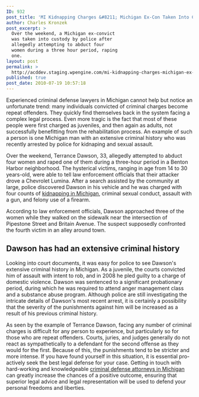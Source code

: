 ```yaml
---
ID: 932
post_title: 'MI Kidnapping Charges &#8211; Michigan Ex-Con Taken Into Custody For Attempted Abductions and Rape Charges'
author: Charles Kronzek
post_excerpt: >
  Over the weekend, a Michigan ex-convict
  was taken into custody by police after
  allegedly attempting to abduct four
  women during a three hour period, raping
  one.
layout: post
permalink: >
  http://acddev.staging.wpengine.com/mi-kidnapping-charges-michigan-ex-con-taken-into-custody-for-attempted-abductions-and-rape-charges.html
published: true
post_date: 2010-07-19 10:57:18
---
```

Experienced criminal defense lawyers in Michigan cannot help but notice an unfortunate trend: many individuals convicted of criminal charges become repeat offenders. They quickly find themselves back in the system facing a complex legal process. Even more tragic is the fact that most of these people were first charged as juveniles, and then again as adults, not successfully benefitting from the rehabilitation process. An example of such a person is one Michigan man with an extensive criminal history who was recently arrested by police for kidnaping and sexual assault.

Over the weekend, Terrance Dawson, 33, allegedly attempted to abduct four women and raped one of them during a three-hour period in a Benton Harbor neighborhood. The hysterical victims, ranging in age from 14 to 30 years-old, were able to tell law enforcement officials that their attacker drove a Chevrolet Lumina. After a search assisted by the community at large, police discovered Dawson in his vehicle and he was charged with four counts of <a href="http://acddev.staging.wpengine.com/michigan-kidnapping-attorneys-michigan-kidnapping-defense-lawyers.html" target="_blank">kidnapping in Michigan</a>, criminal sexual conduct, assault with a gun, and felony use of a firearm.

According to law enforcement officials, Dawson approached three of the women while they walked on the sidewalk near the intersection of Pipestone Street and Britain Avenue. The suspect supposedly confronted the fourth victim in an alley around town.

<h2>Dawson has had an extensive criminal history</h2>


Looking into court documents, it was easy for police to see Dawson's extensive criminal history in Michigan. As a juvenile, the courts convicted him of assault with intent to rob, and in 2008 he pled guilty to a charge of domestic violence. Dawson was sentenced to a significant probationary period, during which he was required to attend anger management class and a substance abuse program. Although police are still investigating the intricate details of Dawson's most recent arrest, it is certainly a possibility that the severity of the punishments against him will be increased as a result of his previous criminal history.

As seen by the example of Terrance Dawson, facing any number of criminal charges is difficult for any person to experience, but particularly so for those who are repeat offenders. Courts, juries, and judges generally do not react as sympathetically to a defendant for the second offense as they would for the first. Because of this, the punishments tend to be stricter and more intense. If you have found yourself in this situation, it is essential pro-actively seek the best legal defense for your case. Getting in touch with hard-working and knowledgeable <a href="http://acddev.staging.wpengine.com/" target="_blank">criminal defense attorneys in Michigan </a>can greatly increase the chances of a positive outcome, ensuring that superior legal advice and legal representation will be used to defend your personal freedoms and liberties.